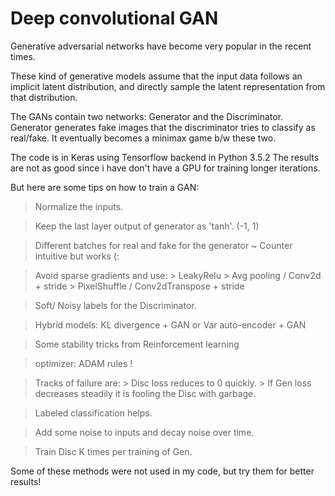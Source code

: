 # Deep convolutional GAN

Generative adversarial networks have become very popular in the recent times.

These kind of generative models assume that the input data follows an implicit latent
distribution, and directly sample the latent representation from that distribution.

The GANs contain two networks: Generator and the Discriminator.
Generator generates fake images that the discriminator tries to classify as real/fake.
It eventually becomes a minimax game b/w these two.

The code is in Keras using Tensorflow backend in Python 3.5.2
The results are not as good since i have don't have a GPU for training longer iterations.



But here are some tips on how to train a GAN:

> Normalize the inputs.

> Keep the last layer output of generator as 'tanh'. (-1, 1)

> Different batches for real and fake for the generator ~ Counter intuitive but works (:

> Avoid sparse gradients and use:
	> LeakyRelu
	> Avg pooling / Conv2d + stride
	> PixelShuffle / Conv2dTranspose + stride

> Soft/ Noisy labels for the Discriminator.

> Hybrid models: KL divergence + GAN or Var auto-encoder + GAN

> Some stability tricks from Reinforcement learning

> optimizer: ADAM rules !

> Tracks of failure are:
	> Disc loss reduces to 0 quickly.
	> If Gen loss decreases steadily it is fooling the Disc with garbage.

> Labeled classification helps.

> Add some noise to inputs and decay noise over time.

> Train Disc K times per training of Gen.


Some of these methods were not used in my code, but try them for better results!